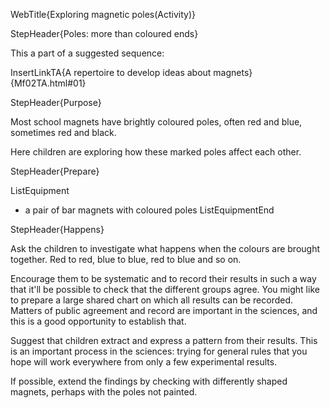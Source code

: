 WebTitle{Exploring magnetic poles(Activity)}

StepHeader{Poles: more than coloured ends}

This a part of a suggested sequence:

InsertLinkTA{A repertoire to develop ideas about magnets}{Mf02TA.html#01}

StepHeader{Purpose}

Most school magnets have brightly coloured poles, often red and blue, sometimes red and black.

Here children are exploring how these marked poles affect each other.

StepHeader{Prepare}

ListEquipment
- a pair of bar magnets with coloured poles
ListEquipmentEnd


StepHeader{Happens}

Ask the children to investigate what happens when the colours are brought together. Red to red, blue to blue, red to blue and so on.

Encourage them to be systematic and to record their results in such a way that it&apos;ll be possible to check that the different groups agree. You might like to prepare a large shared chart on which all results can be recorded. Matters of public agreement and record are important in the sciences, and this is a good opportunity to establish that.

Suggest that children extract and express a pattern from their results.  This is an important process in the sciences: trying for general rules that you hope will work everywhere from only a few experimental results.

If possible, extend the findings by checking with differently shaped magnets, perhaps with the poles not painted.

